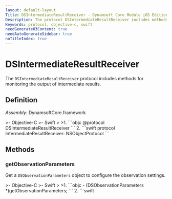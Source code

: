 ```yaml
---
layout: default-layout
Title: DSIntermediateResultReceiver - Dynamsoft Core Module iOS Edition API Reference
Description: The protocol DSIntermediateResultReceiver includes methods for monitoring the output of intermediate results.
Keywords: protocol, objective-c, swift
needGenerateH3Content: true
needAutoGenerateSidebar: true
noTitleIndex: true
---
```


# DSIntermediateResultReceiver

The `DSIntermediateResultReceiver` protocol includes methods for monitoring the output of intermediate results.

## Definition

*Assembly:* DynamsoftCore.framework

<div class="sample-code-prefix"></div>
>- Objective-C
>- Swift
>
>1. 
```objc
@protocol DSIntermediateResultReceiver <NSObject>
```
2. 
```swift
protocol IntermediateResultReceiver: NSObjectProtocol
```

## Methods

### getObservationParameters

Get a `DSObservationParameters` object to configure the observation settings.

<div class="sample-code-prefix"></div>
>- Objective-C
>- Swift
>
>1. 
```objc
- (DSObservationParameters *)getObservationParameters;
```
2. 
```swift
